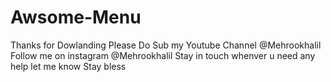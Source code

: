 # Awsome-Menu
Thanks for Dowlanding 
Please Do Sub my Youtube Channel @Mehrookhalil 
Follow me on instagram @Mehrookhalil 
Stay in touch whenver u need any help let me know 
Stay bless
